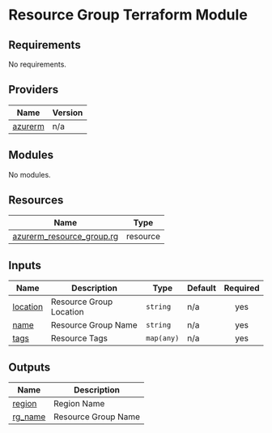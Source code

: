 # Resource Group Terraform Module

<!-- BEGINNING OF PRE-COMMIT-TERRAFORM DOCS HOOK -->
## Requirements

No requirements.

## Providers

| Name | Version |
|------|---------|
| <a name="provider_azurerm"></a> [azurerm](#provider\_azurerm) | n/a |

## Modules

No modules.

## Resources

| Name | Type |
|------|------|
| [azurerm_resource_group.rg](https://registry.terraform.io/providers/hashicorp/azurerm/latest/docs/resources/resource_group) | resource |

## Inputs

| Name | Description | Type | Default | Required |
|------|-------------|------|---------|:--------:|
| <a name="input_location"></a> [location](#input\_location) | Resource Group Location | `string` | n/a | yes |
| <a name="input_name"></a> [name](#input\_name) | Resource Group Name | `string` | n/a | yes |
| <a name="input_tags"></a> [tags](#input\_tags) | Resource Tags | `map(any)` | n/a | yes |

## Outputs

| Name | Description |
|------|-------------|
| <a name="output_region"></a> [region](#output\_region) | Region Name |
| <a name="output_rg_name"></a> [rg\_name](#output\_rg\_name) | Resource Group Name |
<!-- END OF PRE-COMMIT-TERRAFORM DOCS HOOK -->